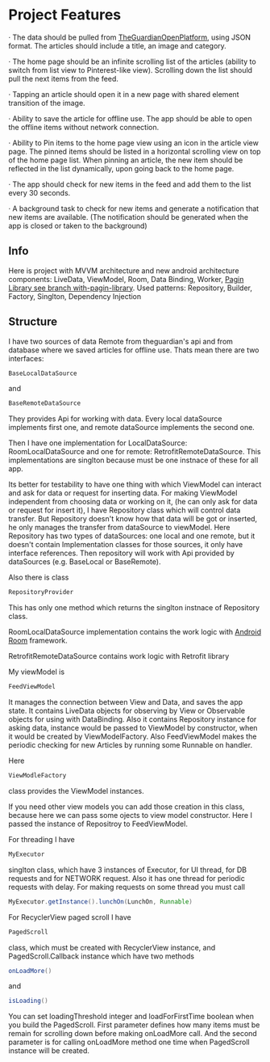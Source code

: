 # Project Features

·  The data should be pulled from [TheGuardianOpenPlatform](http://open-platform.theguardian.com/documentation/search), using JSON format. The articles should include a title, an image and category.

·  The home page should be an infinite scrolling list of the articles (ability to switch from list view to Pinterest-like view). Scrolling down the list should pull the next items from the feed.

·  Tapping an article should open it in a new page with shared element transition of the image.

·  Ability to save the article for offline use. The app should be able to open the offline items without network connection.

·  Ability to Pin items to the home page view using an icon in the article view page. The pinned items should be listed in a horizontal scrolling view on top of the home page list. When pinning an article, the new item should be reflected in the list dynamically, upon going back to the home page.

·  The app should check for new items in the feed and add them to the list every 30 seconds.

·  A background task to check for new items and generate a notification that new items are available. (The notification should be generated when the app is closed or taken to the background)

## Info

Here is project with MVVM architecture and new android architecture components: LiveData, ViewModel, Room, Data Binding, Worker, [Pagin Library see branch with-pagin-library](https://github.com/LevonVardanyan/SoloLearnTest/tree/with-paging-library).
Used patterns: Repository, Builder, Factory, Singlton, Dependency Injection

## Structure

I have two sources of data Remote from theguardian's api and from database where we saved articles for offline use.
Thats mean there are two interfaces:
```Java
BaseLocalDataSource
```
and
```Java
BaseRemoteDataSource
```
They provides Api for working with data. Every local dataSource implements first one, and remote dataSource implements the second one.

Then I have one implementation for LocalDataSource: RoomLocalDataSource and one for remote: RetrofitRemoteDataSource.
This implementations are singlton because must be one instnace of these for all app.

Its better for testability to have one thing with which ViewModel can interact and ask for data or request for inserting data. For making ViewModel independent from choosing data or working on it, (he can only ask for data or request for insert it), I have Repository class which will control data transfer.
But Repository doesn't know how that data will be got or inserted, he only manages the transfer from dataSource to viewModel. Here Repository has two types of dataSources: one local and one remote, but it doesn't contain Implementation classes for those sources, it only have interface references. Then repository will work with Api provided by dataSources (e.g. BaseLocal or BaseRemote).

Also there is class
```Java
RepositoryProvider
```
This has only one method which returns the singlton instnace of Repository class. 

RoomLocalDataSource implementation contains the work logic with [Android Room](https://developer.android.com/training/data-storage/room/index.html) framework.

RetrofitRemoteDataSource contains work logic with Retrofit library

My viewModel is 
```Java
FeedViewModel
```
It manages the connection between View and Data, and saves the app state. It contains LiveData objects for observing by View or Observable objects for using with DataBinding. Also it contains Repository instance for asking data, instance would be passed to ViewModel by constructor, when it would be created by ViewModelFactory. 
Also FeedViewModel makes the periodic checking for new Articles by running some Runnable on handler.

Here 
```Java
ViewModleFactory
```
class provides the ViewModel instances.

If you need other view models you can add those creation in this class, because here we can pass some ojects to view model constructor. Here I passed the instance of Repositroy to FeedViewModel.

For threading I have 
```Java
MyExecutor
```
singlton class, which have 3 instances of Executor, for UI thread, for DB requests and for NETWORK request. Also it has one thread for periodic requests with delay. For making requests on some thread you must call 
```Java
MyExecutor.getInstance().lunchOn(LunchOn, Runnable)
```
For RecyclerView paged scroll I have 
```Java
PagedScroll
```
class, which must be created with RecyclerView instance, and PagedScroll.Callback instance which have two methods 
```Java
onLoadMore()
```
and 
```Java
isLoading()
```
You can set loadingThreshold integer  and loadForFirstTime boolean when you build the PagedScroll.
First parameter defines how many items must be remain for scrolling down before making onLoadMore call. And the second parameter is for calling onLoadMore method one time when PagedScroll instance will be created.
